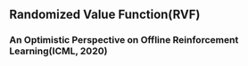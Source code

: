## Randomized Value Function(RVF)

### An Optimistic Perspective on Offline Reinforcement Learning(ICML, 2020)